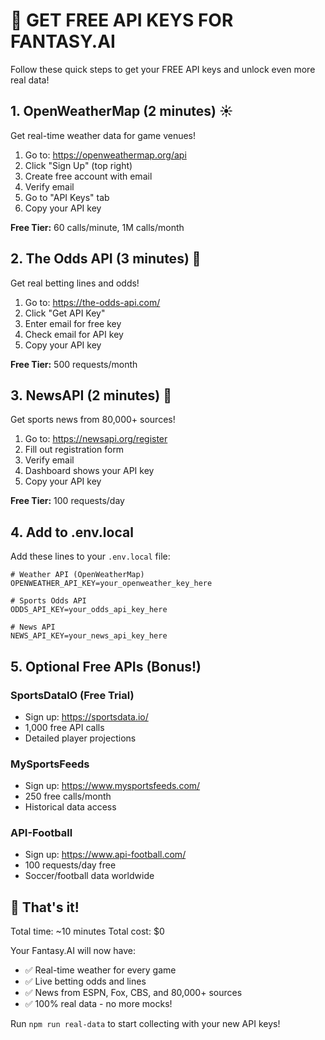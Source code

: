 # 🔑 GET FREE API KEYS FOR FANTASY.AI

Follow these quick steps to get your FREE API keys and unlock even more real data!

## 1. OpenWeatherMap (2 minutes) ☀️
Get real-time weather data for game venues!

1. Go to: https://openweathermap.org/api
2. Click "Sign Up" (top right)
3. Create free account with email
4. Verify email
5. Go to "API Keys" tab
6. Copy your API key

**Free Tier:** 60 calls/minute, 1M calls/month

## 2. The Odds API (3 minutes) 🎲
Get real betting lines and odds!

1. Go to: https://the-odds-api.com/
2. Click "Get API Key"
3. Enter email for free key
4. Check email for API key
5. Copy your API key

**Free Tier:** 500 requests/month

## 3. NewsAPI (2 minutes) 📰
Get sports news from 80,000+ sources!

1. Go to: https://newsapi.org/register
2. Fill out registration form
3. Verify email
4. Dashboard shows your API key
5. Copy your API key

**Free Tier:** 100 requests/day

## 4. Add to .env.local

Add these lines to your `.env.local` file:

```env
# Weather API (OpenWeatherMap)
OPENWEATHER_API_KEY=your_openweather_key_here

# Sports Odds API
ODDS_API_KEY=your_odds_api_key_here

# News API
NEWS_API_KEY=your_news_api_key_here
```

## 5. Optional Free APIs (Bonus!)

### SportsDataIO (Free Trial)
- Sign up: https://sportsdata.io/
- 1,000 free API calls
- Detailed player projections

### MySportsFeeds
- Sign up: https://www.mysportsfeeds.com/
- 250 free calls/month
- Historical data access

### API-Football
- Sign up: https://www.api-football.com/
- 100 requests/day free
- Soccer/football data worldwide

## 🚀 That's it!

Total time: ~10 minutes
Total cost: $0

Your Fantasy.AI will now have:
- ✅ Real-time weather for every game
- ✅ Live betting odds and lines
- ✅ News from ESPN, Fox, CBS, and 80,000+ sources
- ✅ 100% real data - no more mocks!

Run `npm run real-data` to start collecting with your new API keys!